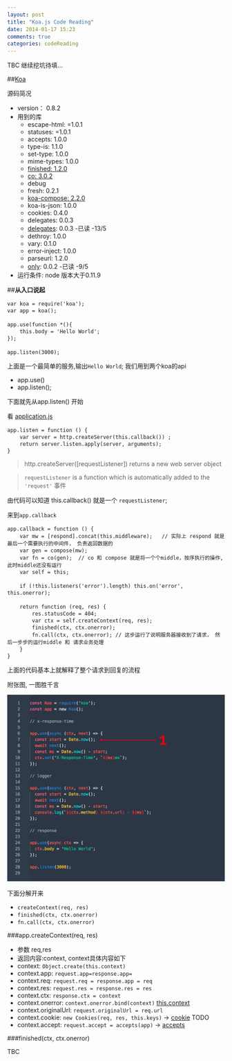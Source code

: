 ```yaml
---
layout: post
title: "Koa.js Code Reading"
date: 2014-01-17 15:23
comments: true
categories: codeReading
---
```

TBC 继续挖坑待填...

##[Koa](https://github.com/koajs/koa)

 
源码简况

 - version： 0.8.2
 - 用到的库
   - escape-html: =1.0.1
   - statuses: =1.0.1
   - accepts: 1.0.0
   - type-is: 1.1.0
   - set-type: 1.0.0
   - mime-types: 1.0.0
   - [finished: 1.2.0](https://zs1621.github.io/blog/2014/07/14/expressjs-slash-finished-code-reading/)
   - [co: 3.0.2](https://zs1621.github.io/blog/2014/11/27/co-coding-reading/)
   - debug
   - fresh: 0.2.1
   - [koa-compose: 2.2.0](https://zs1621.github.io/blog/2014/05/28/koa-compose-code-reading/)
   - koa-is-json: 1.0.0
   - cookies: 0.4.0
   - delegates: 0.0.3
   - [delegates](https://github.com/visionmedia/node-delegates/blob/master/index.js): 0.0.3 -已读 -13/5
   - dethroy: 1.0.0
   - vary: 0.1.0
   - error-inject: 1.0.0
   - parseurl: 1.2.0
   - [only](https://github.com/visionmedia/node-only): 0.0.2  -已读 -9/5
 - 运行条件: node 版本大于0.11.9



##**从入口说起**


```
var koa = require('koa');
var app = koa();

app.use(function *(){
    this.body = 'Hello World';    
});

app.listen(3000);
```


上面是一个最简单的服务,输出`Hello World`; 我们用到两个koa的api

 - app.use()
 - app.listen();

下面就先从app.listen() 开始


看 [application.js](https://github.com/koajs/koa/blob/master/lib/application.js) 


```
app.listen = function () {
    var server = http.createServer(this.callback()) ;  
    return server.listen.apply(server, arguments);
}
```

> http.createServer([requestListener])
 returns a new web server object

> `requestListener` is a function which is automatically added to the `'request'` 事件


由代码可以知道 this.callback() 就是一个 `requestListener`;


来到`app.callback`


```
app.callback = function () {
    var mw = [respond].concat(this.middleware);   // 实际上 respond 就是最后一个需要执行的中间件， 负责返回数据的 
    var gen = compose(mw); 
    var fn = co(gen);  // co 和 compose 就是将一个个middle，按序执行的操作, 此时middle还没有运行
    var self = this;
    
    if (!this.listeners('error').length) this.on('error', this.onerror);
    
    return function (req, res) {
        res.statusCode = 404;    
        var ctx = self.createContext(req, res);
        finished(ctx, ctx.onerror);
        fn.call(ctx, ctx.onerror); // 这步运行了说明服务器接收到了请求， 然后一步步的运行middle 和 请求业务处理
    }
}
```


上面的代码基本上就解释了整个请求到回复的流程


附张图, 一图胜千言

![gif](https://raw.githubusercontent.com/koajs/koa/master/docs/middleware.gif)



下面分解开来

 - `createContext(req, res)`
 - `finished(ctx, ctx.onerror)`
 - `fn.call(ctx, ctx.onerror)`



###app.createContext(req, res)
 - 参数 req,res
 - 返回内容:context, context具体内容如下
  - context: `Object.create(this.context)`
  - context.app: `request.app=response.app=`
  - context.req: `request.req = response.app = req`
  - context.res: `request.res = response.res = res`
  - context.ctx: `response.ctx = context`
  - context.onerror: `context.onerror.bind(context)` [this.context](https://github.com/koajs/koa/blob/master/lib/context.js#l98)
  - context.originalUrl: `request.originalUrl = req.url`
  - context.cookie: `new Cookies(req, res, this.keys)` -> [cookie](https://github.com/expressjs/cookies) TODO
  - context.accept: `request.accept = accepts(app)` -> [accepts](https://github.com/jshttp/accepts)



###finished(ctx, ctx.onerror)


TBC
